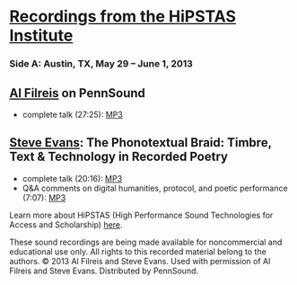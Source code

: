 [Recordings from the HiPSTAS Institute](http://blogs.ischool.utexas.edu/hipstas/)
=================================================================================

### Side A: Austin, TX, May 29 – June 1, 2013

[Al Filreis](Filreis.html) on PennSound
---------------------------------------

-   complete talk (27:25): [MP3](http://media.sas.upenn.edu/pennsound/authors/Filreis/Filreis-Al_on-PennSound_HiPSTAS_Austin_5-29-13.mp3)

[Steve Evans](Evans.php): The Phonotextual Braid: Timbre, Text & Technology in Recorded Poetry
----------------------------------------------------------------------------------------------

-   complete talk (20:16): [MP3](http://media.sas.upenn.edu/pennsound/authors/Evans/Evans-Steve_The-Phonotextual-Braid_HiPSTAS_Austin_5-29-13.mp3)
-   Q&A comments on digital humanities, protocol, and poetic performance (7:07): [MP3](http://media.sas.upenn.edu/pennsound/authors/Evans/Evans-Steve_on-Phonotextuality-and-Digital-Humanities_HiPSTAS_Austin_5-29-13.mp3)

  
  
Learn more about HiPSTAS (High Performance Sound Technologies for Access and Scholarship) [here](http://blogs.ischool.utexas.edu/hipstas/).  

These sound recordings are being made available for noncommercial and educational use only. All rights to this recorded material belong to the authors. © 2013 Al Filreis and Steve Evans. Used with permission of Al Filreis and Steve Evans. Distributed by PennSound.
